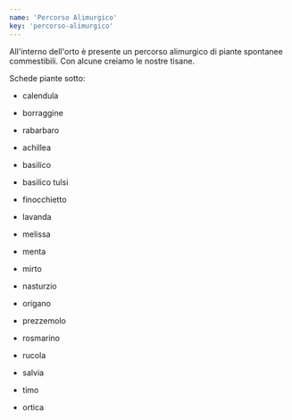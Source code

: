 ```yaml
---
name: 'Percorso Alimurgico'
key: 'percorso-alimurgico'
---
```


All'interno dell'orto è presente un percorso alimurgico di piante
spontanee commestibili. Con alcune creiamo le nostre tisane.

Schede piante sotto:

- calendula

- borraggine

- rabarbaro

- achillea

- basilico

- basilico tulsi

- finocchietto

- lavanda

- melissa

- menta

- mirto

- nasturzio

- origano

- prezzemolo

- rosmarino

- rucola

- salvia

- timo

- ortica
